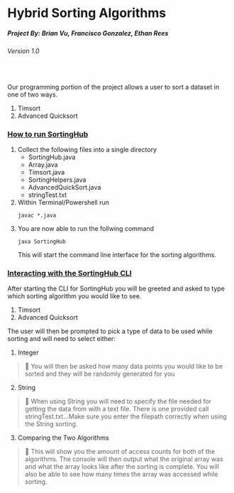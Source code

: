 # Hybrid Sorting Algorithms
##### Project By: Brian Vu, Francisco Gonzalez, Ethan Rees
###### Version 1.0
<br>

Our programming portion of the project allows a user to sort a dataset in one of two ways.
1. Timsort
2. Advanced Quicksort

### <ins>How to run SortingHub</ins>
1. Collect the following files into a single directory
    - SortingHub.java
    - Array.java
    - Timsort.java
    - SortingHelpers.java
    - AdvancedQuickSort.java
    - stringTest.txt
2. Within Terminal/Powershell run 
    ~~~ 
    javac *.java 
    ~~~
3. You are now able to run the follwing command
    ~~~
    java SortingHub
    ~~~
    This will start the command line interface for the sorting algorithms.

### <ins>Interacting with the SortingHub CLI</ins>
After starting the CLI for SortingHub you will be greeted and asked to type which sorting algorithm you would like to see.
1. Timsort
2. Advanced Quicksort
<!-- -->
The user will then be prompted to pick a type of data to be used while sorting and will need to select either:
1. Integer
>📝 You will then be asked how many data points you would like to be sorted and they will be randomly generated for you
>
2. String 
>📝 When using String you will need to specify the file needed for getting the data from with a text file. There is one provided call stringTest.txt...Make sure you enter the filepath correctly when using the String sorting. 
3. Comparing the Two Algorithms
>📝 This will show you the amount of access counts for both of the algorithms.
The console will then output what the original array was and what the array looks like after the sorting is complete. You will also be able to see how many times the array was accessed while sorting.


